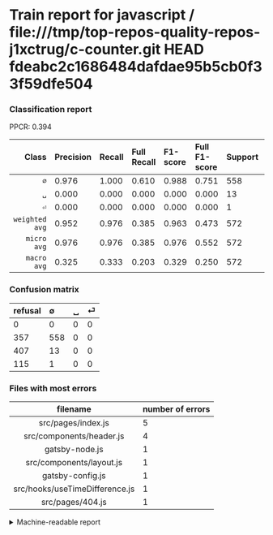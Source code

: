 # Train report for javascript / file:///tmp/top-repos-quality-repos-j1xctrug/c-counter.git HEAD fdeabc2c1686484dafdae95b5cb0f33f59dfe504

### Classification report

PPCR: 0.394

| Class | Precision | Recall | Full Recall | F1-score | Full F1-score | Support | Full Support | PPCR |
|------:|:----------|:-------|:------------|:---------|:---------|:--------|:-------------|:-----|
| `∅` | 0.976| 1.000| 0.610| 0.988| 0.751| 558| 915| 0.610 |
| `␣` | 0.000| 0.000| 0.000| 0.000| 0.000| 13| 420| 0.031 |
| `⏎` | 0.000| 0.000| 0.000| 0.000| 0.000| 1| 116| 0.009 |
| `weighted avg` | 0.952| 0.976| 0.385| 0.963| 0.473| 572| 1451| 0.394 |
| `micro avg` | 0.976| 0.976| 0.385| 0.976| 0.552| 572| 1451| 0.394 |
| `macro avg` | 0.325| 0.333| 0.203| 0.329| 0.250| 572| 1451| 0.394 |

### Confusion matrix

|refusal|  ∅| ␣| ⏎| 
|:---|:---|:---|:---|
|0 |0 |0 |0 |
|357 |558 |0 |0 |
|407 |13 |0 |0 |
|115 |1 |0 |0 |

### Files with most errors

| filename | number of errors|
|:----:|:-----|
| src/pages/index.js | 5 |
| src/components/header.js | 4 |
| gatsby-node.js | 1 |
| src/components/layout.js | 1 |
| gatsby-config.js | 1 |
| src/hooks/useTimeDifference.js | 1 |
| src/pages/404.js | 1 |

<details>
    <summary>Machine-readable report</summary>
```json
{
  "cl_report": {"macro avg": {"f1-score": 0.3292035398230089, "precision": 0.32517482517482516, "recall": 0.3333333333333333, "support": 572}, "micro avg": {"f1-score": 0.9755244755244755, "precision": 0.9755244755244755, "recall": 0.9755244755244755, "support": 572}, "weighted avg": {"f1-score": 0.9634383315799245, "precision": 0.9516480023473032, "recall": 0.9755244755244755, "support": 572}, "\u2205": {"f1-score": 0.9876106194690266, "precision": 0.9755244755244755, "recall": 1.0, "support": 558}, "\u23ce": {"f1-score": 0.0, "precision": 0.0, "recall": 0.0, "support": 1}, "\u2423": {"f1-score": 0.0, "precision": 0.0, "recall": 0.0, "support": 13}},
  "cl_report_full": {"macro avg": {"f1-score": 0.250168123739072, "precision": 0.32517482517482516, "recall": 0.20327868852459016, "support": 1451}, "micro avg": {"f1-score": 0.5516559565002472, "precision": 0.9755244755244755, "recall": 0.38456237077877325, "support": 1451}, "weighted avg": {"f1-score": 0.47326774615007067, "precision": 0.6151653308786321, "recall": 0.38456237077877325, "support": 1451}, "\u2205": {"f1-score": 0.7505043712172159, "precision": 0.9755244755244755, "recall": 0.6098360655737705, "support": 915}, "\u23ce": {"f1-score": 0.0, "precision": 0.0, "recall": 0.0, "support": 116}, "\u2423": {"f1-score": 0.0, "precision": 0.0, "recall": 0.0, "support": 420}},
  "ppcr": 0.39421088904204
}
```
</details>
